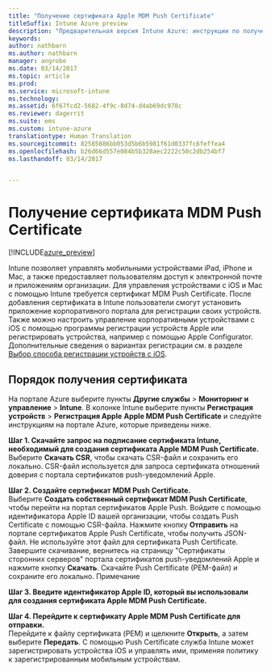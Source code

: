 ```yaml
---
title: "Получение сертификата Apple MDM Push Certificate"
titleSuffix: Intune Azure preview
description: "Предварительная версия Intune Azure: инструкции по получению сертификата Apple MDM Push Certificate для управления устройствами iOS с помощью Intune."
keywords: 
author: nathbarn
ms.author: nathbarn
manager: angrobe
ms.date: 03/14/2017
ms.topic: article
ms.prod: 
ms.service: microsoft-intune
ms.technology: 
ms.assetid: 6f67fcd2-5682-4f9c-8d74-d4ab69dc978c
ms.reviewer: dagerrit
ms.suite: ems
ms.custom: intune-azure
translationtype: Human Translation
ms.sourcegitcommit: 82585886bb053d5b6b5981f61d0337fc6feffea4
ms.openlocfilehash: b26d66d557e084b5b328aec2222c50c2db254bf7
ms.lasthandoff: 03/14/2017


---
```


# <a name="get-an-apple-mdm-push-certificate"></a>Получение сертификата MDM Push Certificate

[!INCLUDE[azure_preview](../includes/azure_preview.md)]

Intune позволяет управлять мобильными устройствами iPad, iPhone и Mac, а также предоставляет пользователям доступ к электронной почте и приложениям организации. Для управления устройствами с iOS и Mac с помощью Intune требуется сертификат MDM Push Certificate. После добавления сертификата в Intune пользователи смогут установить приложение корпоративного портала для регистрации своих устройств. Также можно настроить управление корпоративными устройствами с iOS с помощью программы регистрации устройств Apple или регистрировать устройства, например с помощью Apple Configurator. Дополнительные сведения о вариантах регистрации см. в разделе [Выбор способа регистрации устройств с iOS](https://docs.microsoft.com/intune-azure/enroll-devices/choose-ios-enrollment-method).

## <a name="steps-to-get-your-certificate"></a>Порядок получения сертификата
На портале Azure выберите пункты **Другие службы** > **Мониторинг и управление** > **Intune**. В колонке Intune выберите пункты **Регистрация устройств** > **Регистрация Apple** **Apple MDM Push Certificate** и следуйте инструкциям на портале Azure, которые приведены ниже.

**Шаг 1. Скачайте запрос на подписание сертификата Intune, необходимый для создания сертификата Apple MDM Push Certificate.**<br>
Выберите **Скачать CSR**, чтобы скачать CSR-файл и сохранить его локально. CSR-файл используется для запроса сертификата отношений доверия с портала сертификатов push-уведомлений Apple.

**Шаг 2. Создайте сертификат MDM Push Certificate.**<br>
Выберите **Создать собственный сертификат MDM Push Certificate**, чтобы перейти на портал сертификатов Apple Push. Войдите с помощью идентификатора Apple ID вашей организации, чтобы создать Push Certificate с помощью CSR-файла. Нажмите кнопку **Отправить** на портале сертификатов Apple Push Certificate, чтобы получить JSON-файл. Не используйте этот файл для сертификата Push Certificate. Завершите скачивание, вернитесь на страницу "Сертификаты сторонних серверов" портала сертификатов push-уведомлений Apple и нажмите кнопку **Скачать**. Скачайте Push Certificate (PEM-файл) и сохраните его локально.
Примечание

**Шаг 3. Введите идентификатор Apple ID, который вы использовали для создания сертификата Apple MDM Push Certificate.**

**Шаг 4. Перейдите к сертификату Apple MDM Push Certificate для отправки.**<br>
Перейдите к файлу сертификата (PEM) и щелкните **Открыть**, а затем выберите **Передать**. С помощью Push Certificate служба Intune может зарегистрировать устройства iOS и управлять ими, применяя политику к зарегистрированным мобильным устройствам.

